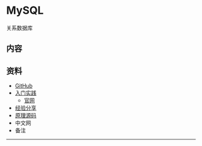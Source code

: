 #   MySQL

关系数据库

##  内容

##  资料

-   [GitHub]()
-   [入门实践](action/README.md)
    -   [官网]()
-   [经验分享](experience/REAMDE.md)
-   [原理源码](source/README.md)
-   中文网
-   备注

----

